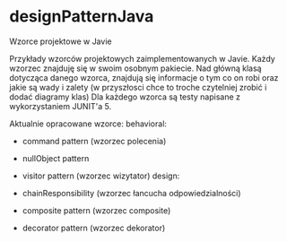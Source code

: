 # designPatternJava
Wzorce projektowe w Javie

Przykłady wzorców projektowych zaimplementowanych w Javie. Każdy wzorzec znajduję się w swoim osobnym pakiecie. 
Nad główną klasą dotycząca danego wzorca, znajdują się informacje o tym co on robi oraz jakie są wady i zalety (w przyszłosci chce to troche czytelniej zrobić i dodać diagramy klas)
Dla każdego wzorca są testy napisane z wykorzystaniem JUNIT'a 5.

Aktualnie opracowane wzorce:
behavioral:

  - command pattern (wzorzec polecenia)
  - nullObject pattern
  - visitor pattern (wzorzec wizytator)
design:

  - chainResponsibility (wzorzec łancucha odpowiedzialności)
  - composite pattern (wzorzec composite)
  - decorator pattern (wzorzec dekorator)
  
 
